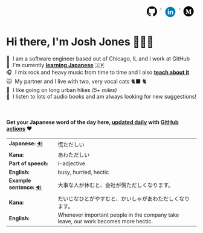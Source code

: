<div align="right">
  <a href="https://www.github.com/jhunschejones">
    <img src="https://github.com/jhunschejones/jhunschejones/blob/main/images/github_logo.png" alt="GitHub" name="My code" height="27" style="vertical-align: top; margin: 8px; text-decoration: none;">
  </a>
  <a href="https://www.linkedin.com/in/jhunschejones">
    <img src="https://github.com/jhunschejones/jhunschejones/blob/main/images/linkedin_logo.png" alt="LinkedIn" height="30" style="vertical-align:top; margin: 8px; text-decoration: none;">
  </a>
  <a href="https://jhunschejones.medium.com">
    <img src="https://github.com/jhunschejones/jhunschejones/blob/main/images/medium_logo.png" alt="Medium" name="My blog" height="27" style="vertical-align: top; margin: 8px; text-decoration: none;">
  </a>
</div>

# Hi there, I'm Josh Jones 🙇🏼‍♂️

:office: &nbsp;I am a software engineer based out of Chicago, IL and I work at GitHub<br/>
:seedling: &nbsp;I'm currently [**learning Japanese**](https://github.com/stars/jhunschejones/lists/japanese-language-learning) 🇯🇵 <br/>
:headphones: &nbsp;I mix rock and heavy music from time to time and I also [**teach about it**](https://www.musiclikeyoumeanit.com/blog)<br/>
:cat: &nbsp;My partner and I live with two, very vocal cats 🐈‍⬛ 🐈 <br/>
:walking: &nbsp;I like going on long urban hikes _(5+ miles)_<br/>
:book: &nbsp;I listen to lots of audio books and am always looking for new suggestions!<br/>

<!--
## Experience
<a href="https://github.com/jhunschejones">
  <img align="center" src="https://github-readme-stats.vercel.app/api?username=jhunschejones&hide=issues&show_icons=true" />
</a><br/>
<a href="https://github.com/jhunschejones">
  <img align="center" src="https://github-readme-stats.vercel.app/api/top-langs/?username=jhunschejones&hide=scss,less&layout=compact" />
</a><br/>
-->

<br/>

<div align="left">

#### Get your Japanese word of the day here, [updated daily](https://github.com/jhunschejones/jhunschejones/blob/main/wotd.rb) with [GitHub actions](https://github.com/jhunschejones/jhunschejones/blob/main/.github/workflows/readme_update.yml) ❤️

<!-- START WORD OF THE DAY -->
<table>
  <tr><td><strong>Japanese:</strong> <a href="https://wotd.transparent.com/japanese/2021/words/JPNjp_00211.mp3">🔊</a></td><td>慌ただしい</td></tr>
  <tr><td><strong>Kana:</strong></td><td>あわただしい</td></tr>
  <tr><td><strong>Part of speech:</strong></td><td>i-adjective</td></tr>
  <tr><td><strong>English:</strong></td><td>busy, hurried, hectic</td></tr>
  <tr><td><strong>Example sentence:</strong> <a href="https://wotd.transparent.com/japanese/2021/sentences/JPNjp_00577.mp3">🔊</a></td><td>大事な人が休むと、会社が慌ただしくなります。</td></tr>
  <tr><td><strong>Kana:</strong></td><td>だいじなひとがやすむと、かいしゃがあわただしくなります。</td></tr>
  <tr><td><strong>English:</strong></td><td>Whenever important people in the company take leave, our work becomes more hectic.</td></tr>
</table>
<!-- END WORD OF THE DAY -->
</div>
